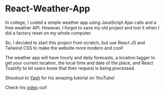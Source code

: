 # React-Weather-App

In college, I coded a simple weather app using JavaScript Ajax calls  and a free weather API. However, I forgot to save my old project
and lost it when I did a factory reset on my whole computer.

So, I decided to start this project from scratch, but use React JS and Tailwind CSS to make the website more modern and
cool!

The weather app will have hourly and daily forecasts, a location tagger to get your current location, the local time and
date of the place, and React Toastify to let users know that their request is being processed.

Shoutout to [Yash](https://github.com/theyashpatel) for his amazing tutorial on YouTube!

Check his [video](https://www.youtube.com/watch?v=cWk5EKVxrgo&ab_channel=ProgrammingWithYash) out!

